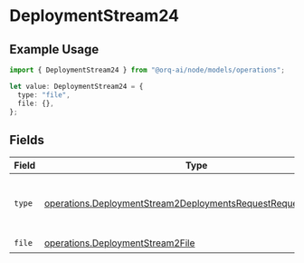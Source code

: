 # DeploymentStream24

## Example Usage

```typescript
import { DeploymentStream24 } from "@orq-ai/node/models/operations";

let value: DeploymentStream24 = {
  type: "file",
  file: {},
};
```

## Fields

| Field                                                                                                                                          | Type                                                                                                                                           | Required                                                                                                                                       | Description                                                                                                                                    |
| ---------------------------------------------------------------------------------------------------------------------------------------------- | ---------------------------------------------------------------------------------------------------------------------------------------------- | ---------------------------------------------------------------------------------------------------------------------------------------------- | ---------------------------------------------------------------------------------------------------------------------------------------------- |
| `type`                                                                                                                                         | [operations.DeploymentStream2DeploymentsRequestRequestBodyType](../../models/operations/deploymentstream2deploymentsrequestrequestbodytype.md) | :heavy_check_mark:                                                                                                                             | The type of the content part. Always `file`.                                                                                                   |
| `file`                                                                                                                                         | [operations.DeploymentStream2File](../../models/operations/deploymentstream2file.md)                                                           | :heavy_check_mark:                                                                                                                             | N/A                                                                                                                                            |